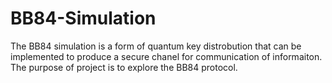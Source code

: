 # BB84-Simulation
The BB84 simulation is a form of quantum key distrobution that can be implemented to produce a secure chanel for communication of informaiton. The purpose of project is to explore the BB84 protocol. 
